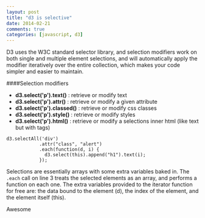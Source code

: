 ```yaml
---
layout: post
title: "d3 is selective"
date: 2014-02-21
comments: true
categories: [javascript, d3]
---
```


D3 uses the W3C standard selector library, and selection modifiers work on both single and multiple element selections, and will automatically apply the modifier iteratively over the entire collection, which makes your code simpler and easier to maintain.
<!--more-->

####Selection modifiers
* **d3.select('p').text()**     : retrieve or modify text
* **d3.select('p').attr()**     : retrieve or modify a given attribute
* **d3.select('p').classed()**  : retrieve or modify css classes
* **d3.select('p').style()**    : retrieve or modify styles
* **d3.select('p').html()**     : retrieve or modify a selections inner html (like text but with tags)

```
d3.selectAll('div')
            .attr("class", "alert")
            .each(function(d, i) {
              d3.select(this).append("h1").text(i);
            });
```

Selections are essentially arrays with some extra variables baked in. The ```.each``` call on line 3 treats the selected elements as an array, and performs a function on each one. The extra variables provided to the iterator function for free are: the data bound to the element (d), the index of the element, and the element itself (this).

Awesome